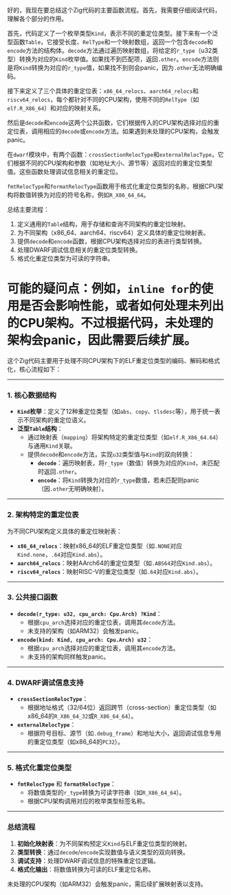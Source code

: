好的，我现在要总结这个Zig代码的主要函数流程。首先，我需要仔细阅读代码，理解各个部分的作用。

首先，代码定义了一个枚举类型`Kind`，表示不同的重定位类型。接下来有一个泛型函数`Table`，它接受长度、`RelType`和一个映射数组，返回一个包含`decode`和`encode`方法的结构体。`decode`方法通过遍历映射数组，将给定的`r_type`（u32类型）转换为对应的`Kind`枚举值。如果找不到匹配项，返回`.other`。`encode`方法则是将`Kind`转换为对应的`r_type`值，如果找不到则会panic，因为`.other`无法明确编码。

接下来定义了三个具体的重定位表：`x86_64_relocs`、`aarch64_relocs`和`riscv64_relocs`，每个都针对不同的CPU架构，使用不同的`RelType`（如`elf.R_X86_64`）和对应的映射关系。

然后是`decode`和`encode`这两个公共函数，它们根据传入的CPU架构选择对应的重定位表，调用相应的`decode`或`encode`方法。如果遇到未处理的CPU架构，会触发panic。

在`dwarf`模块中，有两个函数：`crossSectionRelocType`和`externalRelocType`，它们根据不同的CPU架构和参数（如地址大小、源节等）返回对应的重定位类型值。这些函数处理调试信息相关的重定位。

`fmtRelocType`和`formatRelocType`函数用于格式化重定位类型的名称，根据CPU架构将数值转换为对应的符号名称，例如`R_X86_64_64`。

总结主要流程：

1. 定义通用的`Table`结构，用于存储和查询不同架构的重定位映射。
2. 为不同架构（x86_64、aarch64、riscv64）定义具体的重定位映射表。
3. 提供`decode`和`encode`函数，根据CPU架构选择对应的表进行类型转换。
4. 处理DWARF调试信息相关的重定位类型转换。
5. 格式化重定位类型为可读的字符串。

可能的疑问点：例如，`inline for`的使用是否会影响性能，或者如何处理未列出的CPU架构。不过根据代码，未处理的架构会panic，因此需要后续扩展。
================================================
这个Zig代码主要用于处理不同CPU架构下的ELF重定位类型的编码、解码和格式化，核心流程如下：

---

### **1. 核心数据结构**
- **`Kind`枚举**：定义了12种重定位类型（如`abs`、`copy`、`tlsdesc`等），用于统一表示不同架构的重定位语义。
- **泛型`Table`结构**：
  - 通过映射表（`mapping`）将架构特定的重定位类型（如`elf.R_X86_64.64`）与通用`Kind`关联。
  - 提供`decode`和`encode`方法，实现`u32`类型值与`Kind`的双向转换：
    - **`decode`**：遍历映射表，将`r_type`（数值）转换为对应的`Kind`，未匹配时返回`.other`。
    - **`encode`**：将`Kind`转换为对应的`r_type`数值，若未匹配则panic（因`.other`无明确映射）。

---

### **2. 架构特定的重定位表**
为不同CPU架构定义具体的重定位映射表：
- **`x86_64_relocs`**：映射x86_64的ELF重定位类型（如`.NONE`对应`Kind.none`，`.64`对应`Kind.abs`）。
- **`aarch64_relocs`**：映射AArch64的重定位类型（如`.ABS64`对应`Kind.abs`）。
- **`riscv64_relocs`**：映射RISC-V的重定位类型（如`.64`对应`Kind.abs`）。

---

### **3. 公共接口函数**
- **`decode(r_type: u32, cpu_arch: Cpu.Arch) ?Kind`**：
  - 根据`cpu_arch`选择对应的重定位表，调用其`decode`方法。
  - 未支持的架构（如ARM32）会触发panic。
- **`encode(kind: Kind, cpu_arch: Cpu.Arch) u32`**：
  - 根据`cpu_arch`选择对应的重定位表，调用其`encode`方法。
  - 未支持的架构同样触发panic。

---

### **4. DWARF调试信息支持**
- **`crossSectionRelocType`**：
  - 根据地址格式（32/64位）返回跨节（cross-section）重定位类型（如x86_64的`R_X86_64_32`或`R_X86_64_64`）。
- **`externalRelocType`**：
  - 根据符号目标、源节（如`.debug_frame`）和地址大小，返回调试信息专用的重定位类型（如x86_64的`PC32`）。

---

### **5. 格式化重定位类型**
- **`fmtRelocType`** 和 **`formatRelocType`**：
  - 将数值类型的`r_type`转换为可读字符串（如`R_X86_64_64`）。
  - 根据CPU架构调用对应的枚举类型标签名称。

---

### **总结流程**
1. **初始化映射表**：为不同架构预定义`Kind`与ELF重定位类型的映射。
2. **类型转换**：通过`decode`/`encode`实现数值与语义类型的双向转换。
3. **调试支持**：处理DWARF调试信息的特殊重定位逻辑。
4. **格式化输出**：将数值转换为可读的ELF重定位名称。

未处理的CPU架构（如ARM32）会触发panic，需后续扩展映射表以支持。